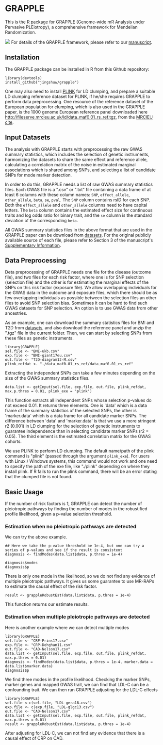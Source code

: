 # GRAPPLE


This is the R package for GRAPPLE (Genome-wide  mR  Analysis  under  Pervasive  PLEiotropy), a comprehensive framework for Mendelian Randomization. 

![](http://jingshuw.org/uploads/1/2/2/1/122138403/grapple.png)
For details of the GRAPPLE framework, please refer to our [manuscript](https://www.biorxiv.org/content/10.1101/2020.05.06.077982v1).


## Installation
The GRAPPLE package can be installed in R from this Github repository:

```
library(devtools)
install_github("jingshuw/grapple")
```

One may also need to install [PLINK](https://www.cog-genomics.org/plink/) for LD clumping, and prepare a suitable LD clumping reference dataset for PLINK, if he/she requires GRAPPLE to perform data preprocessing. One resource of the reference dataset of the European population for clumping, which is also used in the GRAPPLE paper, is the 1000 genome European reference panel downloaded here http://fileserve.mrcieu.ac.uk/ld/data_maf0.01_rs_ref.tgz, from the [MRCIEU cite](https://github.com/MRCIEU/gwas2vcf).

## Input Datasets


The analysis with GRAPPLE starts with preprocessing the raw GWAS summary statistics, which includes the selection of genetic instruments, harmonizing the datasets to share the same effect and reference allele, calculating a correlation matrix of the noise in estimated marginal associations which is shared among SNPs, and selecting a list of candidate SNPs for mode marker detection.

In order to do this, GRAPPLE needs a list of raw GWAS summary statistics files. Each GWAS file is a ".csv" or ".txt" file containing a data frame of at least 6 columns with these column names: `SNP`, `effect_allele`, `other_allele`, `beta`, `se`, `pval`. The `SNP` column contains rsID for each SNP. Both the `effect_allele` and `other_allele` columns need to have capital letters. The `beta` column contains the estimated effect size for continuous traits and log odds ratio for binary trait, and the `se` column is the standard deviation of the corresponding `beta`. 

All GWAS summary statistics files in the above format that are used in the GRAPPLE paper can be download from [datasets](https://www.dropbox.com/sh/vv6pz09cknyz9ca/AAAV_WWLsJmI2LZwL1da45q0a?dl=0). For the original publicly available source of each file, please refer to Section 3 of the manuscript's [Supplementary Information](https://www.biorxiv.org/content/biorxiv/early/2020/05/08/2020.05.06.077982/DC1/embed/media-1.pdf).                             


## Data Preprocessing

  Deta preprocessing of GRAPPLE needs one file for the disease (outcome file), and two files for each risk factor, where one is for SNP selection (selection file) and the other is for estimating the marginal effects of the SNPs on this risk factor (exposure file). We allow overlapping individuals for the GWAS data in the outcome and exposure files, which there should be as few overlapping individuals as possible between the selection files an other files to avoid SNP selection bias. Sometimes it can be hard to find such GWAS datasets for SNP selection. An option is to use GWAS data from other ancestries.


 As an example, one can download the summary statistics files for BMI and T2D from [datasets](https://www.dropbox.com/sh/vv6pz09cknyz9ca/AAAV_WWLsJmI2LZwL1da45q0a?dl=0), and 
 also download the reference panel and unzip the ".tgz" file in the current folder. 
 Then, we can start by selecting SNPs from these files as genetic instruments.


```
library(GRAPPLE)
sel.file <- "BMI-ukb.csv"
exp.file <- "BMI-giant17eu.csv"
out.file <- "T2D-diagram12-M.csv"
plink_refdat <- "./data_maf0.01_rs_ref/data_maf0.01_rs_ref"
```

Extracting the independent SNPs can take a few minutes depending on the size of the GWAS summary statistics files.



```
data.list <- getInput(sel.file, exp.file, out.file, plink_refdat, max.p.thres = 0.01, plink_exe = 'plink')
```

This function extracts all independent SNPs whose selection p-values do not exceed 0.01. It returns three elements. One is 'data' which is a data frame of the summary statistics of the selected SNPs, the other is 'marker.data' which is a data frame for all candidate marker SNPs. The difference between 'data' and 'marker.data' is that we use a more stringent r2 (0.001) in LD clumping for the selection of genetic instruments to guarantee independence than in selecting candidate marker SNPs (r2 = 0.05). The third element is the estimated correlation matrix for the GWAS cohorts. 

We use PLINK to perform LD clumping. The default name/path of the plink command is "plink" (passed through the argument `plink_exe`). For users with Linux / Windows systems, this command would not work and one need to specify the path of the exe file, like "./plink" depending on where they install plink. If R fails to run the plink command, there will be an error stating that the clumped file is not found.

## Basic Usage

If the number of risk factors is 1, GRAPPLE can detect the number of pleiotropic pathways by finding the number of modes in the robustified profile likelihood, given a p-value selection threshold. 

### Estimation when no pleiotropic pathways are detected

We can try the above example. 
```
## Here we take the p-value threshold be 1e-4, but one can try a series of p-values and see if the result is consistent
diagnosis <- findModes(data.list$data, p.thres = 1e-4)

diagnosis$modes
diagnosis$p
```
There is only one mode in the likelihood, so we do not find any evidence of multiple pleiotropic pathways. It gives us some 
guarantee to use MR-RAPs to estimate the causal effect of the risk factor. 
```
result <- grappleRobustEst(data.list$data, p.thres = 1e-4)
```
This function returns our estimate results.

### Estimation when multiple pleiotropic pathways are detected

Here is another example where we can detect multiple modes

```
library(GRAPPLE)
sel.file <- "CRP-Prins17.csv"
exp.file <- "CRP-Dehghan11.csv"
out.file <- "CAD-Nelson17.csv"
data.list <- getInput(sel.file, exp.file, out.file, plink_refdat, max.p.thres = 0.01)
diagnosis <- findModes(data.list$data, p.thres = 1e-4, marker.data = data.list$marker.data)
diagnosis$p
```

We find three modes in the profile likelihood. Checking the marker SNPs, marker genes and mapped GWAS trait, we can find that 
LDL-C can be a confounding trait. We can then run GRAPPLE adjusting for the LDL-C effects


```
library(GRAPPLE)
sel.file <-c(sel.file, "LDL-gera18.csv")
exp.file <- c(exp.file, "LDL-glgc13.csv")
out.file <- "CAD-Nelson17.csv"
data.list <- getInput(sel.file, exp.file, out.file, plink_refdat, max.p.thres = 0.01)
result <- grappleRobustEst(data.list$data, p.thres = 1e-4)
```

After adjusting for LDL-C, we can not find any evidence that there is a causal effect of CRP on CAD.



